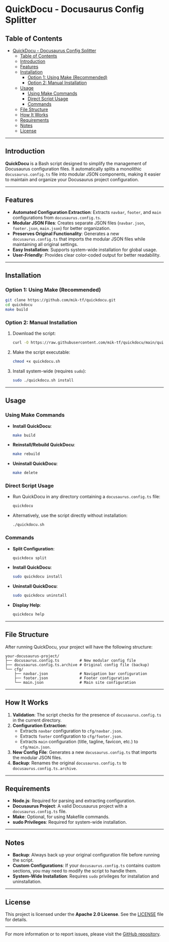 # QuickDocu - Docusaurus Config Splitter

## Table of Contents
- [QuickDocu - Docusaurus Config Splitter](#quickdocu---docusaurus-config-splitter)
  - [Table of Contents](#table-of-contents)
  - [Introduction](#introduction)
  - [Features](#features)
  - [Installation](#installation)
    - [Option 1: Using Make (Recommended)](#option-1-using-make-recommended)
    - [Option 2: Manual Installation](#option-2-manual-installation)
  - [Usage](#usage)
    - [Using Make Commands](#using-make-commands)
    - [Direct Script Usage](#direct-script-usage)
    - [Commands](#commands)
  - [File Structure](#file-structure)
  - [How It Works](#how-it-works)
  - [Requirements](#requirements)
  - [Notes](#notes)
  - [License](#license)

---

## Introduction

**QuickDocu** is a Bash script designed to simplify the management of Docusaurus configuration files. It automatically splits a monolithic `docusaurus.config.ts` file into modular JSON components, making it easier to maintain and organize your Docusaurus project configuration.

---

## Features

- **Automated Configuration Extraction**: Extracts `navbar`, `footer`, and `main` configurations from `docusaurus.config.ts`.
- **Modular JSON Files**: Creates separate JSON files (`navbar.json`, `footer.json`, `main.json`) for better organization.
- **Preserves Original Functionality**: Generates a new `docusaurus.config.ts` that imports the modular JSON files while maintaining all original settings.
- **Easy Installation**: Supports system-wide installation for global usage.
- **User-Friendly**: Provides clear color-coded output for better readability.

---

## Installation

### Option 1: Using Make (Recommended)
```bash
git clone https://github.com/mik-tf/quickdocu.git
cd quickdocu
make build
```

### Option 2: Manual Installation
1. Download the script:
   ```bash
   curl -O https://raw.githubusercontent.com/mik-tf/quickdocu/main/quickdocu.sh
   ```
2. Make the script executable:
   ```bash
   chmod +x quickdocu.sh
   ```
3. Install system-wide (requires `sudo`):
   ```bash
   sudo ./quickdocu.sh install
   ```

---

## Usage

### Using Make Commands
- **Install QuickDocu**:
  ```bash
  make build
  ```
- **Reinstall/Rebuild QuickDocu**:
  ```bash
  make rebuild
  ```
- **Uninstall QuickDocu**:
  ```bash
  make delete
  ```

### Direct Script Usage
- Run QuickDocu in any directory containing a `docusaurus.config.ts` file:
  ```bash
  quickdocu
  ```
- Alternatively, use the script directly without installation:
  ```bash
  ./quickdocu.sh
  ```

### Commands
- **Split Configuration**:
  ```bash
  quickdocu split
  ```
- **Install QuickDocu**:
  ```bash
  sudo quickdocu install
  ```
- **Uninstall QuickDocu**:
  ```bash
  sudo quickdocu uninstall
  ```
- **Display Help**:
  ```bash
  quickdocu help
  ```

---

## File Structure

After running QuickDocu, your project will have the following structure:

```
your-docusaurus-project/
├── docusaurus.config.ts         # New modular config file
├── docusaurus.config.ts.archive # Original config file (backup)
└── cfg/
    ├── navbar.json              # Navigation bar configuration
    ├── footer.json              # Footer configuration
    └── main.json                # Main site configuration
```

---

## How It Works

1. **Validation**: The script checks for the presence of `docusaurus.config.ts` in the current directory.
2. **Configuration Extraction**:
   - Extracts `navbar` configuration to `cfg/navbar.json`.
   - Extracts `footer` configuration to `cfg/footer.json`.
   - Extracts `main` configuration (title, tagline, favicon, etc.) to `cfg/main.json`.
3. **New Config File**: Generates a new `docusaurus.config.ts` that imports the modular JSON files.
4. **Backup**: Renames the original `docusaurus.config.ts` to `docusaurus.config.ts.archive`.

---

## Requirements

- **Node.js**: Required for parsing and extracting configuration.
- **Docusaurus Project**: A valid Docusaurus project with a `docusaurus.config.ts` file.
- **Make**: Optional, for using Makefile commands.
- **sudo Privileges**: Required for system-wide installation.

---

## Notes

- **Backup**: Always back up your original configuration file before running the script.
- **Custom Configurations**: If your `docusaurus.config.ts` contains custom sections, you may need to modify the script to handle them.
- **System-Wide Installation**: Requires `sudo` privileges for installation and uninstallation.

---

## License

This project is licensed under the **Apache 2.0 License**. See the [LICENSE](LICENSE) file for details.

---

For more information or to report issues, please visit the [GitHub repository](https://github.com/mik-tf/quickdocu).
